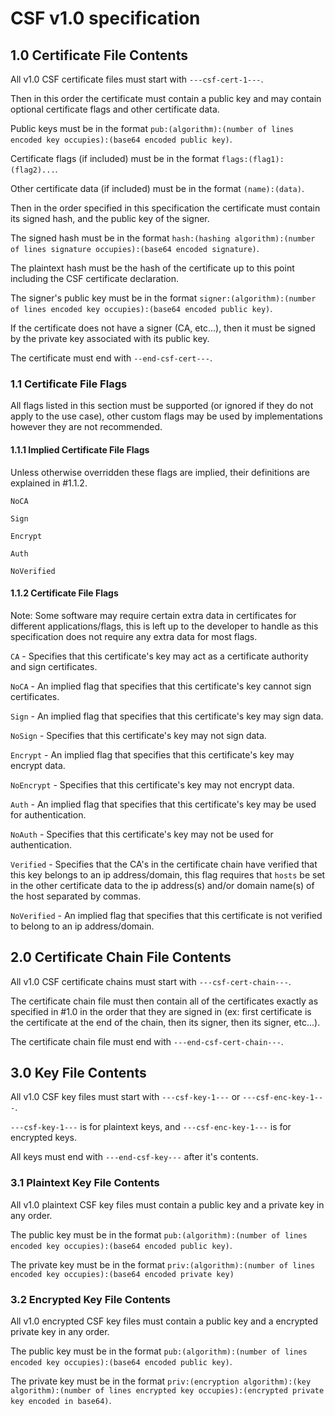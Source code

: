 # CSF v1.0 specification

## 1.0 Certificate File Contents

All v1.0 CSF certificate files must start with `---csf-cert-1---`.

Then in this order the certificate must contain a public key and may contain optional certificate flags and other certificate data.

Public keys must be in the format `pub:(algorithm):(number of lines encoded key occupies):(base64 encoded public key)`.

Certificate flags (if included) must be in the format `flags:(flag1):(flag2)...`.

Other certificate data (if included) must be in the format `(name):(data)`.

Then in the order specified in this specification the certificate must contain its signed hash, and the public key of the signer.

The signed hash must be in the format `hash:(hashing algorithm):(number of lines signature occupies):(base64 encoded signature)`.

The plaintext hash must be the hash of the certificate up to this point including the CSF certificate declaration.

The signer's public key must be in the format `signer:(algorithm):(number of lines encoded key occupies):(base64 encoded public key)`.

If the certificate does not have a signer (CA, etc...), then it must be signed by the private key associated with its public key.

The certificate must end with `--end-csf-cert---`.

### 1.1 Certificate File Flags

All flags listed in this section must be supported (or ignored if they do not apply to the use case), other custom flags may be used by implementations however they are not recommended.

#### 1.1.1 Implied Certificate File Flags

Unless otherwise overridden these flags are implied, their definitions are explained in #1.1.2.

`NoCA`

`Sign`

`Encrypt`

`Auth`

`NoVerified`

#### 1.1.2 Certificate File Flags

Note: Some software may require certain extra data in certificates for different applications/flags, this is left up to the developer to handle as this specification does not require any extra data for most flags.

`CA` - Specifies that this certificate's key may act as a certificate authority and sign certificates.

`NoCA` - An implied flag that specifies that this certificate's key cannot sign certificates.

`Sign` - An implied flag that specifies that this certificate's key may sign data.

`NoSign` - Specifies that this certificate's key may not sign data.

`Encrypt` - An implied flag that specifies that this certificate's key may encrypt data.

`NoEncrypt` - Specifies that this certificate's key may not encrypt data.

`Auth` - An implied flag that specifies that this certificate's key may be used for authentication.

`NoAuth` - Specifies that this certificate's key may not be used for authentication.

`Verified` - Specifies that the CA's in the certificate chain have verified that this key belongs to an ip address/domain, this flag requires that `hosts` be set in the other certificate data to the ip address(s) and/or domain name(s) of the host separated by commas.

`NoVerified` - An implied flag that specifies that this certificate is not verified to belong to an ip address/domain.

## 2.0 Certificate Chain File Contents

All v1.0 CSF certificate chains must start with `---csf-cert-chain---`.

The certificate chain file must then contain all of the certificates exactly as specified in #1.0 in the order that they are signed in (ex: first certificate is the certificate at the end of the chain, then its signer, then its signer, etc...).

The certificate chain file must end with `---end-csf-cert-chain---`.

## 3.0 Key File Contents

All v1.0 CSF key files must start with `---csf-key-1---` or `---csf-enc-key-1---`.

`---csf-key-1---` is for plaintext keys, and `---csf-enc-key-1---` is for encrypted keys.

All keys must end with `---end-csf-key---` after it's contents.

### 3.1 Plaintext Key File Contents

All v1.0 plaintext CSF key files must contain a public key and a private key in any order.

The public key must be in the format `pub:(algorithm):(number of lines encoded key occupies):(base64 encoded public key)`.

The private key must be in the format `priv:(algorithm):(number of lines encoded key occupies):(base64 encoded private key)`

### 3.2 Encrypted Key File Contents

All v1.0 encrypted CSF key files must contain a public key and a encrypted private key in any order.

The public key must be in the format `pub:(algorithm):(number of lines encoded key occupies):(base64 encoded public key)`.

The private key must be in the format `priv:(encryption algorithm):(key algorithm):(number of lines encrypted key occupies):(encrypted private key encoded in base64)`.
